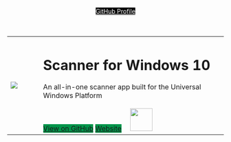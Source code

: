 <p align="center" style='margin-bottom:50px'><a href="https://github.com/simon-knuth/" class="btn" style='background:#000000; color:#FFFFFF; margin:0 auto'>GitHub Profile</a></p>
<table width="100%">
  <tr>
    <td width="15%">
      <image src='https://user-images.githubusercontent.com/50021001/112044278-ea04f900-8b49-11eb-8399-8499f6391e57.png'/>
    </td>
    <td width="85%">
      <h1>Scanner for Windows 10</h1>
      An all-in-one scanner app built for the Universal Windows Platform
      <br><br>
      <a href="https://github.com/simon-knuth/scanner/index" class="btn" style='background:#00954A'>View on GitHub</a>
      <a href="http://simon-knuth.github.io/scanner" class="btn" style="background:#00954A">Website</a>
      <a href="https://www.microsoft.com/store/apps/9N438MZHD3ZF" style="margin-left:16px"><img src="https://i.imgur.com/aAWYhvm.png" height="52.39px"/></a>
    </td>
  </tr>
</table>
